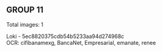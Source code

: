 ## GROUP 11
Total images: 1  

Loki - 5ec8820375cdb54b5233aa94d274968c  
OCR: cifibanamexg, BancaNet, Empresarial, emanate, renee  

